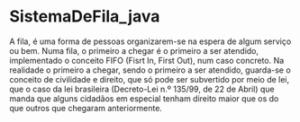 # SistemaDeFila_java
A fila, é uma forma de pessoas organizarem-se na espera de algum serviço ou bem. Numa fila, o primeiro a chegar é o primeiro a ser atendido, implementado o conceito FIFO (Fisrt In, First Out), num caso concreto. Na realidade o primeiro a chegar, sendo o primeiro a ser atendido, guarda-se o conceito de civilidade e direito, que só pode ser subvertido por meio de lei, que o caso da lei brasileira (Decreto-Lei n.º 135/99, de 22 de Abril) que manda que alguns cidadãos em especial tenham direito maior que os do que outros que chegaram anteriormente.

